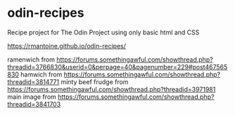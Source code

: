 # odin-recipes

Recipe project for The Odin Project using only basic html and CSS

https://rmantoine.github.io/odin-recipes/


ramenwich from https://forums.somethingawful.com/showthread.php?threadid=3766830&userid=0&perpage=40&pagenumber=229#post467565830
hamwich from https://forums.somethingawful.com/showthread.php?threadid=3814771
minty beef frudge from https://forums.somethingawful.com/showthread.php?threadid=3971981
main image from https://forums.somethingawful.com/showthread.php?threadid=3841703
